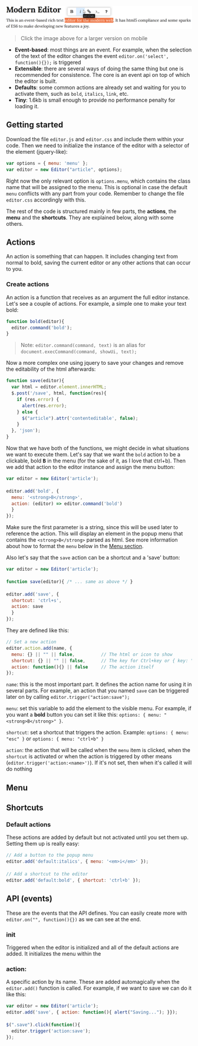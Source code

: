 ![Modern Editor](https://raw.githubusercontent.com/franciscop/modern-editor/master/screenshot.png)

> Click the image above for a larger version on mobile

- **Event-based**: most things are an event. For example, when the selection of the text of the editor changes the event `editor.on('select', function(){});` is triggered
- **Extensible**: there are several ways of doing the same thing but one is recommended for consistence. The core is an event api on top of which the editor is built.
- **Defaults**: some common actions are already set and waiting for you to activate them, such as `bold`, `italics`, `link`, etc.
- **Tiny**: 1.6kb is small enough to provide no performance penalty for loading it.


## Getting started

Download the file `editor.js` and `editor.css` and include them within your code. Then we need to initialize the instance of the editor with a selector of the element (jquery-like):

```js
var options = { menu: 'menu' };
var editor = new Editor("article", options);
```

Right now the only relevant option is `options.menu`, which contains the class name that will be assigned to the menu. This is optional in case the default `menu` conflicts with any part from your code. Remember to change the file `editor.css` accordingly with this.

The rest of the code is structured mainly in few parts, the **actions**, the **menu** and the **shortcuts**. They are explained below, along with some others.



## Actions

An action is something that can happen. It includes changing text from normal to bold, saving the current editor or any other actions that can occur to you.

### Create actions

An action is a function that receives as an argument the full editor instance. Let's see a couple of actions. For example, a simple one to make your text bold:

```js
function bold(editor){
  editor.command('bold');
}
```

> Note: `editor.command(command, text)` is an alias for `document.execCommand(command, showUi, text);`

Now a more complex one using jquery to save your changes and remove the editability of the html afterwards:

```js
function save(editor){
  var html = editor.element.innerHTML;
  $.post('/save', html, function(res){
    if (res.error) {
      alert(res.error);
    } else {
      $("article").attr('contenteditable', false);
    }
  }, 'json');
}
```

Now that we have both of the functions, we might decide in what situations we want to execute them. Let's say that we want the `bold` action to be a clickable, bold <kbd><strong>B</strong></kbd> in the menu (for the sake of it, as I love that ctrl+b). Then we add that action to the editor instance and assign the menu button:

```js
var editor = new Editor('article');

editor.add('bold', {
  menu: '<strong>B</strong>',
  action: (editor) => editor.command('bold')
  }
});
```

Make sure the first parameter is a string, since this will be used later to reference the action. This will display an element in the popup menu that contains the `<strong>B</strong>` parsed as html. See more information about how to format the `menu` below in the [Menu section](#menu).


Also let's say that the `save` action can be a shortcut and a 'save' button:

```js
var editor = new Editor('article');

function save(editor){ /* ... same as above */ }

editor.add('save', {
  shortcut: 'ctrl+s',
  action: save
  }
});
```




They are defined like this:

```js
// Set a new action
editor.action.add(name, {
  menu: {} || "" || false,          // The html or icon to show
  shortcut: {} || "" || false,      // The key for Ctrl+key or { key: "esc" }
  action: function(){} || false     // The action itself
});
```

`name`: this is the most important part. It defines the action name for using it in several parts. For example, an action that you named `save` can be triggered later on by calling `editor.trigger("action:save");`

`menu`: set this variable to add the element to the visible menu. For example, if you want a **bold** button you can set it like this: `options: { menu: "<strong>B</strong>" }`.

`shortcut`: set a shortcut that triggers the action. Example: `options: { menu: "esc" }` or `options: { menu: "ctrl+b" }`

`action`: the action that will be called when the `menu` item is clicked, when the `shortcut` is activated or when the action is triggered by other means (`editor.trigger('action:<name>')`). If it's not set, then when it's called it will do nothing




## Menu


## Shortcuts





### Default actions

These actions are added by default but not activated until you set them up. Setting them up is really easy:

```js
// Add a button to the popup menu
editor.add('default:italics', { menu: '<em>i</em>' });

// Add a shortcut to the editor
editor.add('default:bold', { shortcut: 'ctrl+b' });
```



## API (events)

These are the events that the API defines. You can easily create more with `editor.on("", function(){})` as we can see at the end.



### init

Triggered when the editor is initialized and all of the default actions are added. It initializes the menu within the <body>


### action:<name>

A specific action by its name. These are added automagically when the `editor.add()` function is called. For example, if we want to save we can do it like this:

```js
var editor = new Editor('article');
editor.add('save', { action: function(){ alert("Saving..."); }});

$(".save").click(function(){
  editor.trigger('action:save');
});
```



